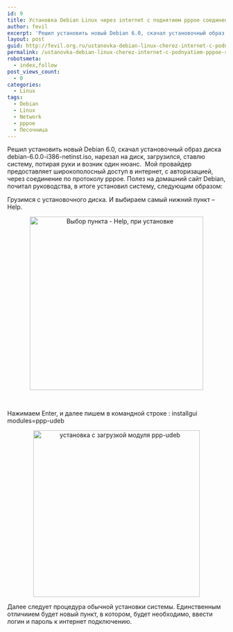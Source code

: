 ```yaml
---
id: 9
title: Установка Debian Linux через internet c поднятием pppoe соединения
author: fevil
excerpt: 'Решил установить новый Debian 6.0, скачал установочный образ диска debian-6.0.0-i386-netinst.iso, нарезал на диск, загрузился, ставлю систему, потирая руки и возник один нюанс.  Мой провайдер предоставляет широкополосный доступ в интернет, с авторизацией, через соединение по протоколу pppoe. Полез на домашний сайт Debian, почитал руководства, в итоге установил систему, следующим образом'
layout: post
guid: http://fevil.org.ru/ustanovka-debian-linux-cherez-internet-c-podnyatiem-pppoe-soed
permalink: /ustanovka-debian-linux-cherez-internet-c-podnyatiem-pppoe-soed
robotsmeta:
  - index,follow
post_views_count:
  - 0
categories:
  - Linux
tags:
  - Debian
  - Linux
  - Network
  - pppoe
  - Песочница
---
```

Решил установить новый Debian 6.0, скачал установочный образ диска debian-6.0.0-i386-netinst.iso, нарезал на диск, загрузился, ставлю систему, потирая руки и возник один нюанс.  Мой провайдер предоставляет широкополосный доступ в интернет, с авторизацией, через соединение по протоколу pppoe. Полез на домашний сайт Debian, почитал руководства, в итоге установил систему, следующим образом:

<!--more-->

Грузимся с установочного диска. И выбираем самый нижний пункт &#8211; Help.

<p style="text-align: center;">
  <a href="http://fevil.org.ru/wp-content/uploads/2011/03/help.png"><img class="size-full wp-image-13 aligncenter" title="Выбор пункта - Help, при установке" src="http://fevil.org.ru/wp-content/uploads/2011/03/help.png" alt="Выбор пункта - Help, при установке" width="400" height="400" /></a>
</p>

<p style="text-align: center;">
  &nbsp;
</p>

<p style="text-align: left;">
  Нажимаем Enter, и далее пишем в командной строке : installgui modules=ppp-udeb
</p>

<p style="text-align: center;">
  <a href="http://fevil.org.ru/wp-content/uploads/2011/03/fevil_ppp-udeb.png"><img class="size-full wp-image-18 aligncenter" title="установка с загрузкой модуля ppp-udeb" src="http://fevil.org.ru/wp-content/uploads/2011/03/fevil_ppp-udeb.png" alt="установка с загрузкой модуля ppp-udeb" width="384" height="384" /></a>
</p>

Далее следует процедура обычной установки системы. Единственным отличиием будет новый пункт, в котором, будет необходимо, ввести логин и пароль к интернет подключению.
